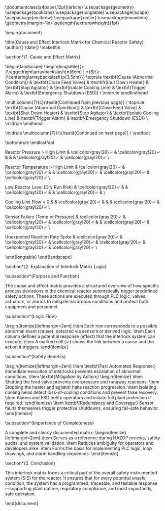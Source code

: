 \documentclass[a4paper,12pt]{article}
\usepackage{geometry}
\usepackage{booktabs}
\usepackage{longtable}
\usepackage{lscape}
\usepackage{multirow}
\usepackage{xcolor}
\usepackage{enumitem}
\geometry{margin=1in}
\setlength{\extrarowheight}{1pt}

\begin{document}

\title{Cause and Effect Interlock Matrix for Chemical Reactor Safety}
\author{}
\date{}
\maketitle

\section*{1. Cause and Effect Matrix}

\begin{landscape}
\begin{longtable}{>{\raggedright\arraybackslash}p{6cm} | *{6}{>{\centering\arraybackslash}p{3.5cm}}}
\toprule
\textbf{Cause (Abnormal Condition)} &
\textbf{Close Feed Valve} &
\textbf{Shut Down Heater} &
\textbf{Stop Agitator} &
\textbf{Isolate Cooling Line} &
\textbf{Trigger Alarm} &
\textbf{Emergency Shutdown (ESD)} \\
\midrule
\endfirsthead

\multicolumn{7}{c}{\textit{Continued from previous page}} \\
\toprule
\textbf{Cause (Abnormal Condition)} &
\textbf{Close Feed Valve} &
\textbf{Shut Down Heater} &
\textbf{Stop Agitator} &
\textbf{Isolate Cooling Line} &
\textbf{Trigger Alarm} &
\textbf{Emergency Shutdown (ESD)} \\
\midrule
\endhead

\midrule
\multicolumn{7}{r}{\textit{Continued on next page}} \\
\endfoot

\bottomrule
\endlastfoot

Reactor Pressure > High Limit &
\cellcolor{gray!20}✓ &
\cellcolor{gray!20}✓ &
 &
 &
\cellcolor{gray!20}✓ &
\cellcolor{gray!20}✓ \\

Reactor Temperature > High Limit &
\cellcolor{gray!20}✓ &
\cellcolor{gray!20}✓ &
 &
\cellcolor{gray!20}✓ &
\cellcolor{gray!20}✓ &
\cellcolor{gray!20}✓ \\

Low Reactor Level (Dry Run Risk) &
\cellcolor{gray!20}✓ &
 &
\cellcolor{gray!20}✓ &
 &
\cellcolor{gray!20}✓ &
 \\

Cooling Line Flow = 0 &
 &
\cellcolor{gray!20}✓ &
 &
 &
\cellcolor{gray!20}✓ &
\cellcolor{gray!20}✓ \\

Sensor Failure (Temp or Pressure) &
\cellcolor{gray!20}✓ &
\cellcolor{gray!20}✓ &
\cellcolor{gray!20}✓ &
 &
\cellcolor{gray!20}✓ &
\cellcolor{gray!20}✓ \\

Unexpected Reaction Rate Spike &
\cellcolor{gray!20}✓ &
\cellcolor{gray!20}✓ &
\cellcolor{gray!20}✓ &
\cellcolor{gray!20}✓ &
\cellcolor{gray!20}✓ &
\cellcolor{gray!20}✓ \\

\end{longtable}
\end{landscape}

\section*{2. Explanation of Interlock Matrix Logic}

\subsection*{Purpose and Function}

The cause and effect matrix provides a structured overview of how specific process deviations in the chemical reactor automatically trigger predefined safety actions. These actions are executed through PLC logic, valves, actuators, or alarms to mitigate hazardous conditions and protect both equipment and personnel.

\subsection*{Logic Flow}

\begin{itemize}[leftmargin=2em]
  \item Each row corresponds to a possible abnormal event (cause), detected via sensors or derived logic.
  \item Each column defines a potential response (effect) that the interlock system can execute.
  \item A marked cell (✓) shows the link between a cause and the action it triggers.
\end{itemize}

\subsection*{Safety Benefits}

\begin{itemize}[leftmargin=2em]
  \item \textbf{Fast Automated Response:} Immediate execution of interlocks prevents escalation of abnormal conditions.
  \item \textbf{Mitigation by Action:} 
  \begin{itemize}
    \item Shutting the feed valve prevents overpressure and runaway reactions.
    \item Stopping the heater and agitator halts reaction progression.
    \item Isolating cooling helps detect loss-of-cooling conditions and prevent false recovery.
    \item Alarms and ESD notify operators and initiate full plant protection if required.
  \end{itemize}
  \item \textbf{Redundancy and Coverage:} Sensor faults themselves trigger protective shutdowns, ensuring fail-safe behavior.
\end{itemize}

\subsection*{Importance of Completeness}

A complete and clearly documented matrix:
\begin{itemize}[leftmargin=2em]
  \item Serves as a reference during HAZOP reviews, safety audits, and system validation.
  \item Reduces ambiguity for operators and developers alike.
  \item Forms the basis for implementing PLC logic, loop drawings, and alarm handling sequences.
\end{itemize}

\section*{3. Conclusion}

This interlock matrix forms a critical part of the overall safety instrumented system (SIS) for the reactor. It ensures that for every potential unsafe condition, the system has a programmed, traceable, and testable response—supporting plant uptime, regulatory compliance, and most importantly, safe operation.

\end{document}
